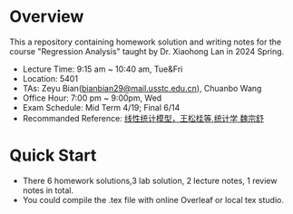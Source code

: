 # Overview
This a repository containing homework solution and writing notes for the course "Regression Analysis" taught by Dr. Xiaohong Lan in 2024 Spring.

- Lecture Time: 9:15 am ~ 10:40 am, Tue&Fri
- Location: 5401
- TAs: Zeyu Bian(bianbian29@mail.usstc.edu.cn), Chuanbo Wang
- Office Hour: 7:00 pm ~ 9:00pm, Wed
- Exam Schedule: Mid Term 4/19; Final 6/14
- Recommanded Reference: [线性统计模型，王松桂等](https://book.douban.com/subject/1230309/),[统计学 魏宗舒](https://book.douban.com/subject/1588297/)

# Quick Start
- There 6 homework solutions,3 lab solution, 2 lecture notes, 1 review notes in total.
- You could compile the .tex file with online Overleaf or local tex studio.
